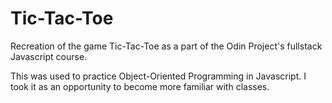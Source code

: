 # Tic-Tac-Toe
Recreation of the game Tic-Tac-Toe as a part of the
Odin Project's fullstack Javascript course.

This was used to practice Object-Oriented Programming in Javascript.
I took it as an opportunity to become more familiar with classes.
